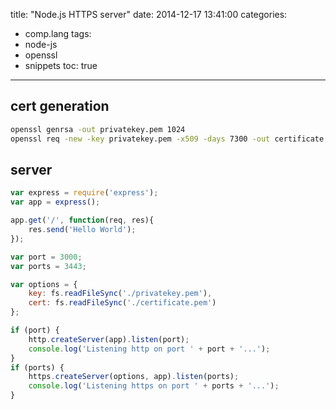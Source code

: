 title: "Node.js HTTPS server"
date: 2014-12-17 13:41:00
categories:
- comp.lang
tags:
- node-js
- openssl
- snippets
toc: true
---

## cert generation

```sh
openssl genrsa -out privatekey.pem 1024
openssl req -new -key privatekey.pem -x509 -days 7300 -out certificate.pem
```

## server

```javascript http-server.js
var express = require('express');
var app = express();

app.get('/', function(req, res){
    res.send('Hello World');
});

var port = 3000;
var ports = 3443;

var options = {
    key: fs.readFileSync('./privatekey.pem'),
    cert: fs.readFileSync('./certificate.pem')
};

if (port) {
    http.createServer(app).listen(port);
    console.log('Listening http on port ' + port + '...');
}
if (ports) {
    https.createServer(options, app).listen(ports);
    console.log('Listening https on port ' + ports + '...');
}
```
